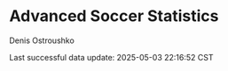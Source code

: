 # Advanced Soccer Statistics
Denis Ostroushko

<!-- gfm -->

Last successful data update: 2025-05-03 22:16:52 CST

